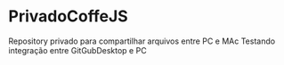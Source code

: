 # PrivadoCoffeJS
Repository privado para compartilhar arquivos entre PC e MAc
Testando integração entre GitGubDesktop e PC

